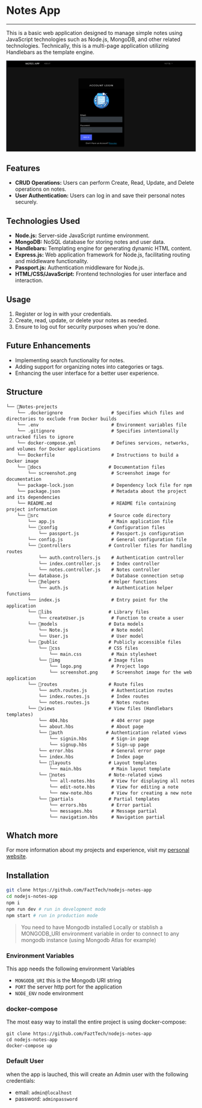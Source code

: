 # Notes App

---

This is a basic web application designed to manage simple notes using JavaScript technologies such as Node.js, MongoDB, and other related technologies. Technically, this is a multi-page application utilizing Handlebars as the template engine.

![](docs/screenshot.png)

## Features

- **CRUD Operations:** Users can perform Create, Read, Update, and Delete operations on notes.
- **User Authentication:** Users can log in and save their personal notes securely.

## Technologies Used

- **Node.js:** Server-side JavaScript runtime environment.
- **MongoDB:** NoSQL database for storing notes and user data.
- **Handlebars:** Templating engine for generating dynamic HTML content.
- **Express.js:** Web application framework for Node.js, facilitating routing and middleware functionality.
- **Passport.js:** Authentication middleware for Node.js.
- **HTML/CSS/JavaScript:** Frontend technologies for user interface and interaction.

## Usage

1.  Register or log in with your credentials.
2.  Create, read, update, or delete your notes as needed.
3.  Ensure to log out for security purposes when you're done.

## Future Enhancements

- Implementing search functionality for notes.
- Adding support for organizing notes into categories or tags.
- Enhancing the user interface for a better user experience.

## Structure

```
└── 📁Notes-prejects
    └── .dockerignore                  # Specifies which files and directories to exclude from Docker builds
    └── .env                           # Environment variables file
    └── .gitignore                     # Specifies intentionally untracked files to ignore
    └── docker-compose.yml             # Defines services, networks, and volumes for Docker applications
    └── Dockerfile                     # Instructions to build a Docker image
    └── 📁docs                         # Documentation files
        └── screenshot.png             # Screenshot image for documentation
    └── package-lock.json              # Dependency lock file for npm
    └── package.json                   # Metadata about the project and its dependencies
    └── README.md                      # README file containing project information
    └── 📁src                          # Source code directory
        └── app.js                     # Main application file
        └── 📁config                   # Configuration files
            └── passport.js            # Passport.js configuration
        └── config.js                  # General configuration file
        └── 📁controllers              # Controller files for handling routes
            └── auth.controllers.js    # Authentication controller
            └── index.controller.js    # Index controller
            └── notes.controller.js    # Notes controller
        └── database.js                # Database connection setup
        └── 📁helpers                  # Helper functions
            └── auth.js                # Authentication helper functions
        └── index.js                   # Entry point for the application
        └── 📁libs                     # Library files
            └── createUser.js          # Function to create a user
        └── 📁models                   # Data models
            └── Note.js                # Note model
            └── User.js                # User model
        └── 📁public                   # Publicly accessible files
            └── 📁css                  # CSS files
                └── main.css           # Main stylesheet
            └── 📁img                  # Image files
                └── logo.png           # Project logo
                └── screenshot.png     # Screenshot image for the web application
        └── 📁routes                   # Route files
            └── auth.routes.js         # Authentication routes
            └── index.routes.js        # Index routes
            └── notes.routes.js        # Notes routes
        └── 📁views                    # View files (Handlebars templates)
            └── 404.hbs                # 404 error page
            └── about.hbs              # About page
            └── 📁auth                # Authentication related views
                └── signin.hbs         # Sign-in page
                └── signup.hbs         # Sign-up page
            └── error.hbs              # General error page
            └── index.hbs              # Index page
            └── 📁layouts              # Layout templates
                └── main.hbs           # Main layout template
            └── 📁notes                # Note-related views
                └── all-notes.hbs      # View for displaying all notes
                └── edit-note.hbs      # View for editing a note
                └── new-note.hbs       # View for creating a new note
            └── 📁partials             # Partial templates
                └── errors.hbs         # Error partial
                └── messages.hbs       # Message partial
                └── navigation.hbs     # Navigation partial
```

## Whatch more

For more information about my projects and experience, visit my [personal website](https://adrian-mayora-curriculum.netlify.app/en/).

## Installation

```sh
git clone https://github.com/FaztTech/nodejs-notes-app
cd nodejs-notes-app
npm i
npm run dev # run in development mode
npm start # run in production mode
```

> You need to have Mongodb installed Locally or stablish a MONGODB_URI environment variable in order to connect to any mongodb instance (using Mongodb Atlas for example)

### Environment Variables

This app needs the following environment Variables

- `MONGODB_URI` this is the Mongodb URI string
- `PORT` the server http port for the application
- `NODE_ENV` node environment

### docker-compose

The most easy way to install the entire project is using docker-compose:

```shell
git clone https://github.com/FaztTech/nodejs-notes-app
cd nodejs-notes-app
docker-compose up
```

### Default User

when the app is lauched, this will create an Admin user with the following credentials:

- email: `admin@localhost`
- password: `adminpassword`

